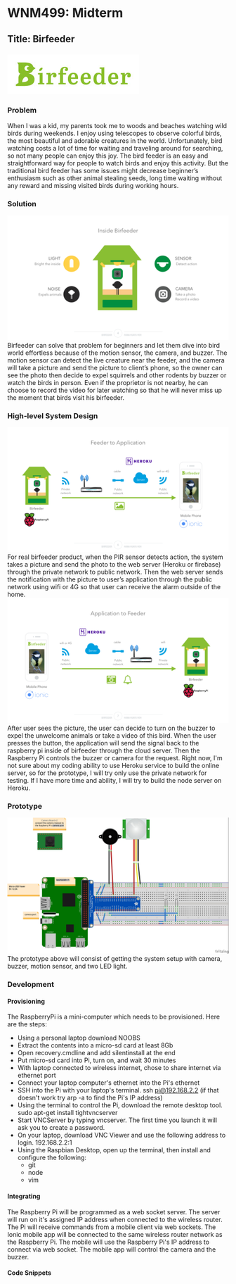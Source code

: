 # WNM499: Midterm
## Title: Birfeeder
### ![Logo](https://raw.githubusercontent.com/JesusGuerrero/hana-iot/master/midterm/images/birfeeder-logo.jpg?token=APcrcs3DpBCOOEf_B82Jj9r5QfGoJECNks5YEvMywA%3D%3D)
### Problem
When I was a kid, my parents took me to woods and beaches watching wild birds during weekends. I enjoy using telescopes to observe colorful birds, the most beautiful and adorable creatures in the world. Unfortunately, bird watching costs a lot of time for waiting and traveling around for searching, so not many people can enjoy this joy. The bird feeder is an easy and straightforward way for people to watch birds and enjoy this activity. But the traditional bird feeder has some issues might decrease beginner’s enthusiasm such as other animal stealing seeds, long time waiting without any reward and missing visited birds during working hours.
### Solution
![function](https://raw.githubusercontent.com/JesusGuerrero/hana-iot/master/midterm/images/birfeeder-function.jpeg?token=APcrcllzMZpD3Jr3HIidxweejTfdOOtTks5YEvL_wA%3D%3D)
Birfeeder can solve that problem for beginners and let them dive into bird world effortless because of the motion sensor, the camera, and buzzer. The motion sensor can detect the live creature near the feeder, and the camera will take a picture and send the picture to client’s phone, so the owner can see the photo then decide to expel squirrels and other rodents by buzzer or watch the birds in person. Even if the proprietor is not nearby, he can choose to record the video for later watching so that he will never miss up the moment that birds visit his birfeeder.
### High-level System Design
![Feeder to App](https://raw.githubusercontent.com/JesusGuerrero/hana-iot/master/midterm/images/birfeeder-system1.jpeg?token=APcrcr0hGBVhSvvNCi5Y4BlLKgTeQkmBks5YEvNtwA%3D%3D)
For real birfeeder product, when the PIR sensor detects action, the system takes a picture and send the photo to the web server (Heroku or firebase) through the private network to public network. Then the web server sends the notification with the picture to user’s application through the public network using wifi or 4G so that user can receive the alarm outside of the home.
![App to Feeder](https://raw.githubusercontent.com/JesusGuerrero/hana-iot/master/midterm/images/birfeeder-system2.jpeg?token=APcrcm3PWwQNPWXGN9tWSx1DS4O8TVDpks5YEvOSwA%3D%3D)
After user sees the picture, the user can decide to turn on the buzzer to expel the unwelcome animals or take a video of this bird. When the user presses the button, the application will send the signal back to the raspberry pi inside of birfeeder through the cloud server. Then the Raspberry Pi controls the buzzer or camera for the request.
Right now, I'm not sure about my coding ability to use Heroku service to build the online server, so for the prototype, I will try only use the private network for testing. If I have more time and ability, I will try to build the node server on Heroku.
### Prototype
![Prototype](https://raw.githubusercontent.com/JesusGuerrero/hana-iot/master/midterm/images/birfeeder-prototype.jpg?token=APcrcj5exRmu6f8ojoAWWUAjo8dOkCwlks5YEvNQwA%3D%3D)
The prototype above will consist of getting the system setup with camera, buzzer, motion sensor, and two LED light.
### Development
#### Provisioning
The RaspberryPi is a mini-computer which needs to be provisioned. Here are the steps:
- Using a personal laptop download NOOBS
- Extract the contents into a micro-sd card at least 8Gb
- Open recovery.cmdline and add silentinstall at the end
- Put micro-sd card into Pi, turn on, and wait 30 minutes
- With laptop connected to wireless internet, chose to share internet via ethernet port
- Connect your laptop computer's ethernet into the Pi's ethernet
- SSH into the Pi with your laptop's terminal. ssh pi@192.168.2.2 (if that doesn't work try arp -a to find the Pi's IP address)
- Using the terminal to control the Pi, download the remote desktop tool. sudo apt-get install tightvncserver
- Start VNCServer by typing vncserver. The first time you launch it will ask you to create a password.
- On your laptop, download VNC Viewer and use the following address to login. 192.168.2.2:1
- Using the Raspbian Desktop, open up the terminal, then install and configure the following:
	- git
	- node
	- vim
#### Integrating
The Raspberry Pi will be programmed as a web socket server. The server will run on it's assigned IP address when connected to the wireless router. The Pi will receive commands from a mobile client via web sockets. 
The Ionic mobile app will be connected to the same wireless router network as the Raspberry Pi. The mobile will use the Raspberry Pi's IP address to connect via web socket. The mobile app will control the camera and the buzzer.
#### Code Snippets

